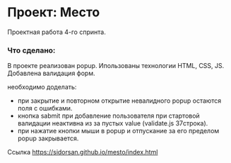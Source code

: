 # Проект: Место

Проектная работа 4-го спринта.

### Что сделано:

В проекте реализован popup.  Ипользованы технологии HTML, CSS, JS.
Добавлена валидация форм.

необходимо доделать: 
- при закрытие и повторном открытие невалидного popup остаются поля с ошибками.
- кнопка sabmit при добавление пользователя при стартовой валидации неактивна из за пустых value (validate.js 37строка).
- при нажатие кнопки мыши в popup и отпускание за его пределом popup закрывается.

Ссылка https://sidorsan.github.io/mesto/index.html 

